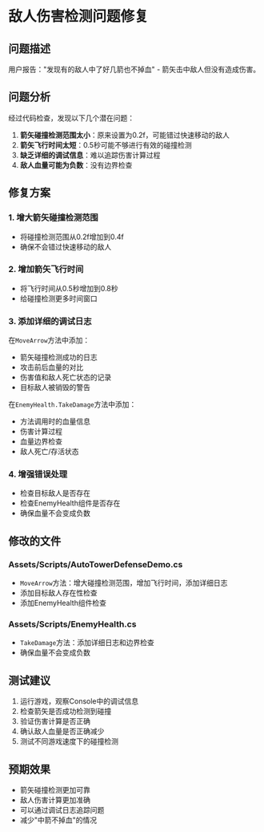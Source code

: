 # 敌人伤害检测问题修复

## 问题描述
用户报告："发现有的敌人中了好几箭也不掉血" - 箭矢击中敌人但没有造成伤害。

## 问题分析
经过代码检查，发现以下几个潜在问题：

1. **箭矢碰撞检测范围太小**：原来设置为0.2f，可能错过快速移动的敌人
2. **箭矢飞行时间太短**：0.5秒可能不够进行有效的碰撞检测
3. **缺乏详细的调试信息**：难以追踪伤害计算过程
4. **敌人血量可能为负数**：没有边界检查

## 修复方案

### 1. 增大箭矢碰撞检测范围
- 将碰撞检测范围从0.2f增加到0.4f
- 确保不会错过快速移动的敌人

### 2. 增加箭矢飞行时间
- 将飞行时间从0.5秒增加到0.8秒
- 给碰撞检测更多时间窗口

### 3. 添加详细的调试日志
在`MoveArrow`方法中添加：
- 箭矢碰撞检测成功的日志
- 攻击前后血量的对比
- 伤害值和敌人死亡状态的记录
- 目标敌人被销毁的警告

在`EnemyHealth.TakeDamage`方法中添加：
- 方法调用时的血量信息
- 伤害计算过程
- 血量边界检查
- 敌人死亡/存活状态

### 4. 增强错误处理
- 检查目标敌人是否存在
- 检查EnemyHealth组件是否存在
- 确保血量不会变成负数

## 修改的文件

### Assets/Scripts/AutoTowerDefenseDemo.cs
- `MoveArrow`方法：增大碰撞检测范围，增加飞行时间，添加详细日志
- 添加目标敌人存在性检查
- 添加EnemyHealth组件检查

### Assets/Scripts/EnemyHealth.cs
- `TakeDamage`方法：添加详细日志和边界检查
- 确保血量不会变成负数

## 测试建议
1. 运行游戏，观察Console中的调试信息
2. 检查箭矢是否成功检测到碰撞
3. 验证伤害计算是否正确
4. 确认敌人血量是否正确减少
5. 测试不同游戏速度下的碰撞检测

## 预期效果
- 箭矢碰撞检测更加可靠
- 敌人伤害计算更加准确
- 可以通过调试日志追踪问题
- 减少"中箭不掉血"的情况 